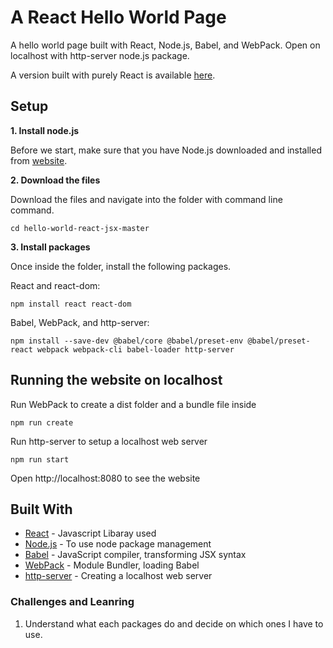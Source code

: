 # A React Hello World Page

A hello world page built with React, Node.js, Babel, and WebPack. Open on localhost with http-server node.js package.

A version built with purely React is available [here](https://github.com/KainingX/hello-world-react-only).


## Setup


**1. Install node.js**

Before we start, make sure that you have Node.js downloaded and installed from [website](https://nodejs.org/en/download/).


**2. Download the files**

Download the files and navigate into the folder with command line command.

```
cd hello-world-react-jsx-master
```

**3. Install packages**

Once inside the folder, install the following packages.

React and react-dom: 

```
npm install react react-dom
```

Babel, WebPack, and http-server:

```
npm install --save-dev @babel/core @babel/preset-env @babel/preset-react webpack webpack-cli babel-loader http-server
```

## Running the website on localhost

Run WebPack to create a dist folder and a bundle file inside

```
npm run create
```

Run http-server to setup a localhost web server

```
npm run start
```

Open http://localhost:8080 to see the website


## Built With

* [React](https://reactjs.org/) - Javascript Libaray used
* [Node.js](nodejs.org) - To use node package management
* [Babel](https://babeljs.io/) - JavaScript compiler, transforming JSX syntax
* [WebPack](webpack.js.org) - Module Bundler, loading Babel
* [http-server](www.npmjs.com/package/http-server) - Creating a localhost web server

### Challenges and Leanring
1. Understand what each packages do and decide on which ones I have to use.

